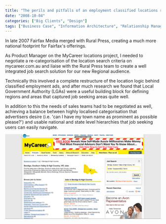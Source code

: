 ```yaml
---
title: "The perils and pitfalls of an employment classified locations structure"
date: "2008-10-04"
categories: ["Big Clients", "Design"]
tags: ["Business Case", "Information Architecture", "Relationship Management", "User Experience Design", "Wireframes"]
---
```


In late 2007 Fairfax Media merged with Rural Press, creating a much more national footprint for Fairfax's offerings.

As Product Manager on the MyCareer locations project, I needed to negotiate a re-categorisation of the location search criteria on mycareer.com.au and liaise with the Rural Press team to create a well integrated job search solution for our new Regional audience.

Technically this involved a complete restructure of the location logic behind classified employment ads, and after much research we found that Local Government Authority (LGAs) were a useful building block for defining regions and areas that captured job seeking areas quite well.

In addition to this the needs of sales teams had to be negotiated as well, achieving a balance between highly localised categorisation that advertisers desire (i.e. 'can I have my town name as prominent as possible please?') and usable national and state level hierarchies that job seeking users can easily navigate.

![](./myc_location.png "Location based browse page for MyCareer")
